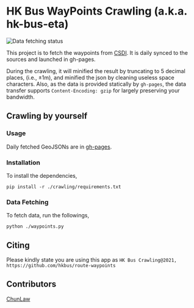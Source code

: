 # HK Bus WayPoints Crawling (a.k.a. hk-bus-eta)

![Data fetching status](https://github.com/hkbus/route-waypoints/actions/workflows/crawl.yml/badge.svg) 

This project is to fetch the waypoints from [CSDI](https://portal.csdi.gov.hk/geoportal/#metadataInfoPanel). It is daily synced to the sources and launched in gh-pages.

During the crawling, it will minified the result by truncating to 5 decimal places, (i.e., ±1m), and minified the json by cleaning useless space characters. Also, as the data is provided statically by `gh-pages`, the data transfer supports `Content-Encoding: gzip` for largely preserving your bandwidth.


## Crawling by yourself

### Usage
Daily fetched GeoJSONs are in [gh-pages](https://github.com/hkbus/route-waypoints/tree/gh-pages).

### Installation

To install the dependencies,
```
pip install -r ./crawling/requirements.txt
```

### Data Fetching

To fetch data, run the followings,
```
python ./waypoints.py
```

## Citing 

Please kindly state you are using this app as
`
HK Bus Crawling@2021, https://github.com/hkbus/route-waypoints
`

## Contributors
[ChunLaw](http://github.com/chunlaw/)
